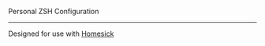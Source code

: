 Personal ZSH Configuration

---

Designed for use with [Homesick](https://github.com/technicalpickles/homesick)
